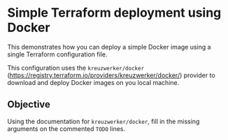 # Simple Terraform deployment using Docker

This demonstrates how you can deploy a simple Docker image using a single Terraform configuration file.

This configuration uses the `kreuzwerker/docker` (https://registry.terraform.io/providers/kreuzwerker/docker/) provider to download and deploy Docker images on you local machine.

## Objective

Using the documentation for `kreuzwerker/docker`, fill in the missing arguments on the commented `TODO` lines.